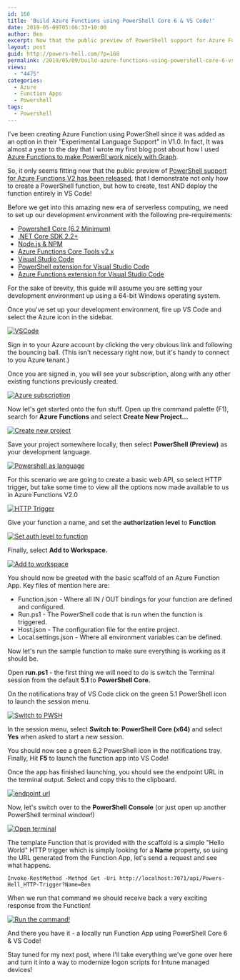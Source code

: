 ```yaml
---
id: 160
title: 'Build Azure Functions using PowerShell Core 6 & VS Code!'
date: 2019-05-09T05:06:33+10:00
author: Ben
excerpt: Now that the public preview of PowerShell support for Azure Functions V2 has been released, it only seems fitting that I demonstrate not only how to create a PowerShell function app, but how to create, test AND deploy the function entirely in VS Code!
layout: post
guid: http://powers-hell.com/?p=160
permalink: /2019/05/09/build-azure-functions-using-powershell-core-6-vs-code/
views:
  - "4475"
categories:
  - Azure
  - Function Apps
  - Powershell
tags:
  - Powershell
---
```

I've been creating Azure Function using PowerShell since it was added as an option in their "Experimental Language Support" in V1.0. In fact, It was almost a year to the day that I wrote my first blog post about how I used [Azure Functions to make PowerBI work nicely with Graph](http://powers-hell.com/2018/05/15/working-with-graphapi-powerbi-the-easy-way/).

<!--more-->

So, it only seems fitting now that the public preview of [PowerShell support for Azure Functions V2 has been released](https://devblogs.microsoft.com/powershell/public-preview-of-powershell-in-azure-functions-2-x/), that I demonstrate not only how to create a PowerShell function, but how to create, test AND deploy the function entirely in VS Code!

Before we get into this amazing new era of serverless computing, we need to set up our development environment with the following pre-requirements:

* [Powershell Core (6.2 Minimum)](https://github.com/PowerShell/PowerShell/releases/download/v6.2.0/PowerShell-6.2.0-win-x64.msi)
* [.NET Core SDK 2.2+](https://www.microsoft.com/net/download)
* [Node.js & NPM](https://nodejs.org/en/download/)
* [Azure Functions Core Tools v2.x](https://docs.microsoft.com/en-us/azure/azure-functions/functions-run-local#v2)
* [Visual Studio Code](https://code.visualstudio.com/) [](https://code.visualstudio.com/)
* [PowerShell extension for Visual Studio Code](https://marketplace.visualstudio.com/items?itemName=ms-vscode.PowerShell)
* [Azure Functions extension for Visual Studio Code](https://marketplace.visualstudio.com/items?itemName=ms-azuretools.vscode-azurefunctions)

For the sake of brevity, this guide will assume you are setting your development environment up using a 64-bit Windows operating system.

Once you've set up your development environment, fire up VS Code and select the Azure icon in the sidebar.

[![VSCode](/assets/images/2019/05/Snag_33ca9090.png)](/assets/images/2019/05/Snag_33ca9090.png "VSCode")

Sign in to your Azure account by clicking the very obvious link and following the bouncing ball. (This isn't necessary right now, but it's handy to connect to you Azure tenant.)

Once you are signed in, you will see your subscription, along with any other existing functions previously created.

[![Azure subscription](/assets/images/2019/05/Snag_33d1dde3.png)](/assets/images/2019/05/Snag_33d1dde3.png "Azure subscription")

Now let's get started onto the fun stuff. Open up the command palette (F1), search for **Azure Functions** and select **Create New Project&#8230;**

[![Create new project](/assets/images/2019/05/Snag_33d35030.png)](/assets/images/2019/05/Snag_33d35030.png "Create new project")

Save your project somewhere locally, then select **PowerShell (Preview)** as your development language.

[![Powershell as language](/assets/images/2019/05/Snag_33d46fe8.png)](/assets/images/2019/05/Snag_33d46fe8.png "Powershell as language")

For this scenario we are going to create a basic web API, so select HTTP trigger, but take some time to view all the options now made available to us in Azure Functions V2.0

[![HTTP Trigger](/assets/images/2019/05/Snag_33d5af3e.png)](/assets/images/2019/05/Snag_33d5af3e.png "HTTP Trigger")

Give your function a name, and set the **authorization level** to **Function**

[![Set auth level to function](/assets/images/2019/05/Snag_33d6a0a3.png)](/assets/images/2019/05/Snag_33d6a0a3.png "Set auth level to function")

Finally, select **Add to Workspace.**

[![Add to workspace](/assets/images/2019/05/Snag_33d76a2d.png)](/assets/images/2019/05/Snag_33d76a2d.png "Add to workspace")

You should now be greeted with the basic scaffold of an Azure Function App. Key files of mention here are:

* Function.json - Where all IN / OUT bindings for your function are defined and configured.
* Run.ps1 - The PowerShell code that is run when the function is triggered.
* Host.json - The configuration file for the entire project.
* Local.settings.json - Where all environment variables can be defined.

Now let's run the sample function to make sure everything is working as it should be.

Open **run.ps1** - the first thing we will need to do is switch the Terminal session from the default **5.1** to **PowerShell Core.**

On the notifications tray of VS Code click on the green 5.1 PowerShell icon to launch the session menu.

[![Switch to PWSH](/assets/images/2019/05/Snag_33e109ec.png)](/assets/images/2019/05/Snag_33e109ec.png "Switch to PWSH")

In the session menu, select **Switch to: PowerShell Core (x64)** and select **Yes** when asked to start a new session.

You should now see a green 6.2 PowerShell icon in the notifications tray.
Finally, Hit **F5** to launch the function app into VS Code!

Once the app has finished launching, you should see the endpoint URL in the terminal output. Select and copy this to the clipboard.

[![endpoint url](/assets/images/2019/05/Snag_33e7ac68.png)](/assets/images/2019/05/Snag_33e7ac68.png "endpoint url")

Now, let's switch over to the **PowerShell Console** (or just open up another PowerShell terminal window!)

[![Open terminal](/assets/images/2019/05/Snag_33fbf75b.png)](/assets/images/2019/05/Snag_33fbf75b.png "Open terminal")

The template Function that is provided with the scaffold is a simple "Hello World" HTTP trigger which is simply looking for a **Name** property, so using the URL generated from the Function App, let's send a request and see what happens.

<pre class="wp-block-code"><code>Invoke-RestMethod -Method Get -Uri http://localhost:7071/api/Powers-Hell_HTTP-Trigger?Name=Ben</code></pre>

When we run that command we should receive back a very exciting response from the Function!

[![Run the command!](/assets/images/2019/05/Snag_34050019.png)](/assets/images/2019/05/Snag_34050019.png "Run the command!")

And there you have it - a locally run Function App using PowerShell Core 6 & VS Code!

Stay tuned for my next post, where I'll take everything we've gone over here and turn it into a way to modernize logon scripts for Intune managed devices!
